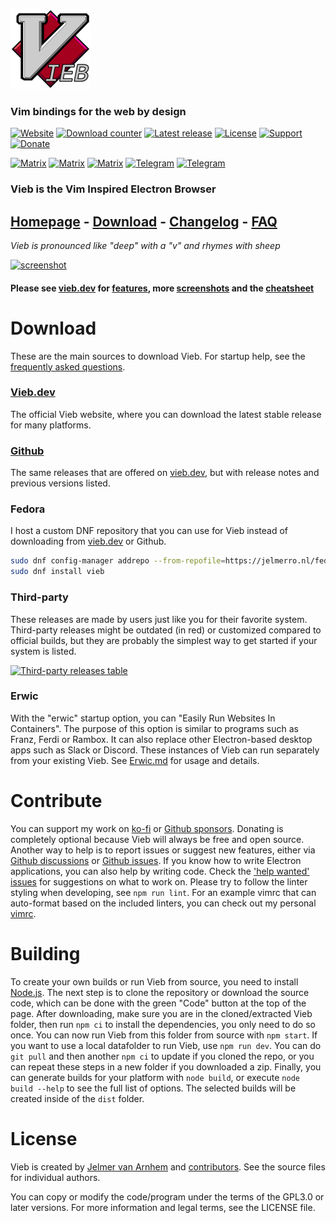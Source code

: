 ![icon](app/img/icons/128x128.png)

### Vim bindings for the web by design

[![Website](https://img.shields.io/static/v1?label=website&message=vieb.dev&color=f5002e&style=flat-square)](https://vieb.dev)
[![Download counter](https://img.shields.io/github/downloads/Jelmerro/Vieb/total?style=flat-square)](https://github.com/Jelmerro/Vieb/releases)
[![Latest release](https://img.shields.io/github/v/release/Jelmerro/Vieb?sort=semver&style=flat-square)](https://github.com/Jelmerro/Vieb/releases/latest)
[![License](https://img.shields.io/badge/license-GPL--3.0_or_later-orange?style=flat-square)](https://github.com/Jelmerro/Vieb/blob/master/LICENSE)
[![Support](https://img.shields.io/static/v1?label=github&message=sponsors&color=ea4aaa&logo=github-sponsors&style=flat-square)](https://github.com/sponsors/Jelmerro)
[![Donate](https://img.shields.io/static/v1?label=ko-fi&message=donate&color=red&logo=ko-fi&style=flat-square)](https://ko-fi.com/Jelmerro)

[![Matrix](https://img.shields.io/static/v1?label=matrix&message=space&color=eeeeee&logo=matrix&style=flat-square)](https://matrix.to/#/#vieb:matrix.org)
[![Matrix](https://img.shields.io/static/v1?label=matrix&message=announcements&color=eeeeee&logo=matrix&style=flat-square)](https://matrix.to/#/#vieb-announcements:matrix.org)
[![Matrix](https://img.shields.io/static/v1?label=matrix&message=general&color=eeeeee&logo=matrix&style=flat-square)](https://matrix.to/#/#vieb-general:matrix.org)
[![Telegram](https://img.shields.io/static/v1?label=telegram&message=announcements&color=26A5E4&logo=telegram&style=flat-square)](https://t.me/vieb_announcements)
[![Telegram](https://img.shields.io/static/v1?label=telegram&message=general&color=26A5E4&logo=telegram&style=flat-square)](https://t.me/vieb_general)

### Vieb is the Vim Inspired Electron Browser

## [Homepage](https://vieb.dev/) - [Download](https://vieb.dev/download) - [Changelog](CHANGELOG.md) - [FAQ](FAQ.md)

*Vieb is pronounced like "deep" with a "v" and rhymes with sheep*

[![screenshot](https://vieb.dev/img/1.png)](https://vieb.dev/screenshots)

#### Please see [vieb.dev](https://vieb.dev) for [features](https://vieb.dev/features), more [screenshots](https://vieb.dev/screenshots) and the [cheatsheet](https://vieb.dev/cheatsheet)

# Download

These are the main sources to download Vieb.
For startup help, see the [frequently asked questions](FAQ.md).

### [Vieb.dev](https://vieb.dev/download)

The official Vieb website, where you can download the latest stable release for many platforms.

### [Github](https://github.com/Jelmerro/Vieb/releases)

The same releases that are offered on [vieb.dev](https://vieb.dev/download),
but with release notes and previous versions listed.

### Fedora

I host a custom DNF repository that you can use for Vieb instead of downloading from [vieb.dev](https://vieb.dev/download) or Github.

```bash
sudo dnf config-manager addrepo --from-repofile=https://jelmerro.nl/fedora/jelmerro.repo
sudo dnf install vieb
```

### Third-party

These releases are made by users just like you for their favorite system.
Third-party releases might be outdated (in red) or customized compared to official builds,
but they are probably the simplest way to get started if your system is listed.

[![Third-party releases table](https://repology.org/badge/vertical-allrepos/vieb.svg?minversion=12.5.0&exclude_unsupported=1)](https://repology.org/project/vieb/versions)

### Erwic

With the "erwic" startup option, you can "Easily Run Websites In Containers".
The purpose of this option is similar to programs such as Franz, Ferdi or Rambox.
It can also replace other Electron-based desktop apps such as Slack or Discord.
These instances of Vieb can run separately from your existing Vieb.
See [Erwic.md](Erwic.md) for usage and details.

# Contribute

You can support my work on [ko-fi](https://ko-fi.com/Jelmerro) or [Github sponsors](https://github.com/sponsors/Jelmerro).
Donating is completely optional because Vieb will always be free and open source.
Another way to help is to report issues or suggest new features,
either via [Github discussions](https://github.com/Jelmerro/Vieb/discussions) or [Github issues](https://github.com/Jelmerro/Vieb/issues).
If you know how to write Electron applications, you can also help by writing code.
Check the ['help wanted' issues](https://github.com/Jelmerro/Vieb/issues?q=is%3Aissue+is%3Aopen+label%3A"help+wanted") for suggestions on what to work on.
Please try to follow the linter styling when developing, see `npm run lint`.
For an example vimrc that can auto-format based on the included linters,
you can check out my personal [vimrc](https://github.com/Jelmerro/vimrc).

# Building

To create your own builds or run Vieb from source, you need to install [Node.js](https://nodejs.org).
The next step is to clone the repository or download the source code,
which can be done with the green "Code" button at the top of the page.
After downloading, make sure you are in the cloned/extracted Vieb folder,
then run `npm ci` to install the dependencies, you only need to do so once.
You can now run Vieb from this folder from source with `npm start`.
If you want to use a local datafolder to run Vieb, use `npm run dev`.
You can do `git pull` and then another `npm ci` to update if you cloned the repo,
or you can repeat these steps in a new folder if you downloaded a zip.
Finally, you can generate builds for your platform with `node build`,
or execute `node build --help` to see the full list of options.
The selected builds will be created inside of the `dist` folder.

# License

Vieb is created by [Jelmer van Arnhem](https://github.com/Jelmerro) and [contributors](https://github.com/Jelmerro/Vieb/graphs/contributors).
See the source files for individual authors.

You can copy or modify the code/program under the terms of the GPL3.0 or later versions.
For more information and legal terms, see the LICENSE file.
